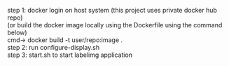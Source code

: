 step 1: docker login on host system (this project uses private docker hub repo)<br/>
(or build the docker image locally using the Dockerfile using the command below)<br/>
cmd-> docker build -t user/repo:image .<br/>
step 2: run configure-display.sh<br/>
step 3: start.sh to start labelimg application<br/>